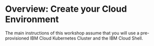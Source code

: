 # Overview: Create your Cloud Environment

The main instructions of this workshop assume that you will use a pre-provisioned IBM Cloud Kubernetes Cluster and the IBM Cloud Shell.



